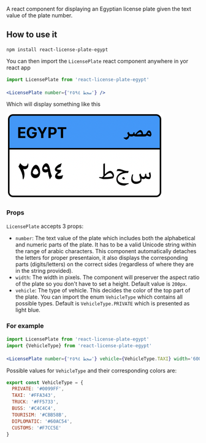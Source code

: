 A react component for displaying an Egyptian license plate given the text value of the plate number. 

## How to use it

```
npm install react-license-plate-egypt
```
You can then import the `LicensePlate` react component anywhere in yor react app
```jsx
import LicensePlate from 'react-license-plate-egypt'

<LicensePlate number={'سجط ٢٥٩٤'} />
```
Which will display something like this

![screen-shot](https://github.com/weelz-app/react-license-plate-egypt/blob/main/screens/sample_1.png?raw=true)

### Props

`LicensePlate` accepts 3 props:
* `number`: The text value of the plate which includes both the alphabetical and numeric parts of the plate. It has to be a valid Unicode string within the range of arabic characters. This component automatically detaches the letters for proper presentaion, it also displays the corresponding parts (digits/letters) on the correct sides (regardless of where they are in the string provided).
* `width`: The width in pixels. The component will preserver the aspect ratio of the plate so you don't have to set a height. Default value is `200px`.
* `vehicle`: The type of vehicle. This decides the color of the top part of the plate. You can import the enum `VehicleType` which contains all possible types. Default is `VehicleType.PRIVATE` which is presented as light blue.

### For example
```jsx
import LicensePlate from 'react-license-plate-egypt'
import {VehicleType} from 'react-license-plate-egypt'

<LicensePlate number={'سجط ٢٥٩٤'} vehicle={VehicleType.TAXI} width='600' />
```

Possible values for `VehicleType` and their corresponding colors are:
```jsx
export const VehicleType = {
  PRIVATE: '#0099FF',
  TAXI: '#FFA343',
  TRUCK: '#FF5733',
  BUSS: '#C4C4C4',
  TOURISIM: '#CBB58B',
  DIPLOMATIC: '#60AC54',
  CUSTOMS: '#F7CC5E'
}
```
